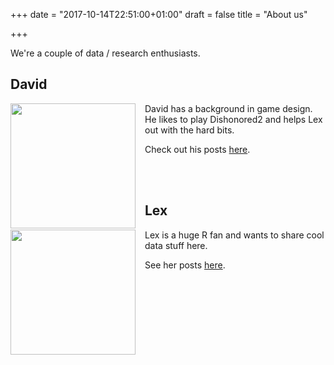 +++
date = "2017-10-14T22:51:00+01:00"
draft = false
title = "About us"

+++

We're a couple of data / research enthusiasts.



## David

<img src="https://avatars3.githubusercontent.com/u/1380272?s=460&v=4" width="200" height="200" style="float: left; margin-right: 15px;" />

David has a background in game design. He likes to play Dishonored2 and helps Lex out with the hard bits. 

Check out his posts [here](../author/david/).


<br/>
<br/>



## Lex

<img src="https://avatars2.githubusercontent.com/u/15927010?s=460&v=4" width="200" height="200" style="float: left; margin-right: 15px;" />

Lex is a huge R fan and wants to share cool data stuff here. 

See her posts [here](../author/lex/).

<br/>
<br/>
<br/>
<br/>
